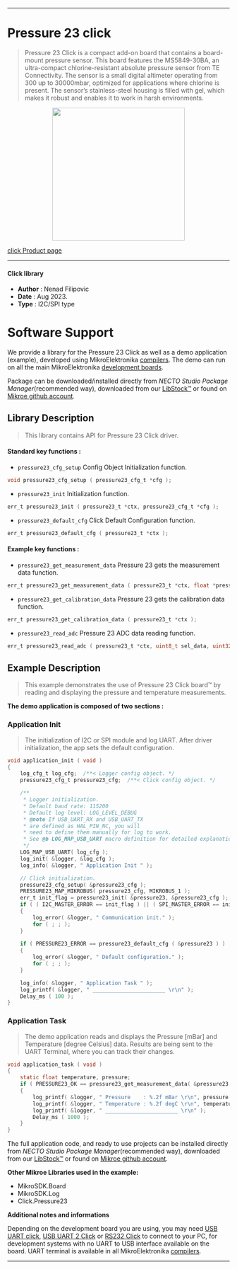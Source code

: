 
---
# Pressure 23 click

> Pressure 23 Click is a compact add-on board that contains a board-mount pressure sensor. This board features the MS5849-30BA, an ultra-compact chlorine-resistant absolute pressure sensor from TE Connectivity. The sensor is a small digital altimeter operating from 300 up to 30000mbar, optimized for applications where chlorine is present. The sensor’s stainless-steel housing is filled with gel, which makes it robust and enables it to work in harsh environments.

<p align="center">
  <img src="https://download.mikroe.com/images/click_for_ide/pressure23_click.png" height=300px>
</p>

[click Product page](https://www.mikroe.com/pressure-23-click)

---


#### Click library

- **Author**        : Nenad Filipovic
- **Date**          : Aug 2023.
- **Type**          : I2C/SPI type


# Software Support

We provide a library for the Pressure 23 Click
as well as a demo application (example), developed using MikroElektronika
[compilers](https://www.mikroe.com/necto-studio).
The demo can run on all the main MikroElektronika [development boards](https://www.mikroe.com/development-boards).

Package can be downloaded/installed directly from *NECTO Studio Package Manager*(recommended way), downloaded from our [LibStock&trade;](https://libstock.mikroe.com) or found on [Mikroe github account](https://github.com/MikroElektronika/mikrosdk_click_v2/tree/master/clicks).

## Library Description

> This library contains API for Pressure 23 Click driver.

#### Standard key functions :

- `pressure23_cfg_setup` Config Object Initialization function.
```c
void pressure23_cfg_setup ( pressure23_cfg_t *cfg );
```

- `pressure23_init` Initialization function.
```c
err_t pressure23_init ( pressure23_t *ctx, pressure23_cfg_t *cfg );
```

- `pressure23_default_cfg` Click Default Configuration function.
```c
err_t pressure23_default_cfg ( pressure23_t *ctx );
```

#### Example key functions :

- `pressure23_get_measurement_data` Pressure 23 gets the measurement data function.
```c
err_t pressure23_get_measurement_data ( pressure23_t *ctx, float *pressure, float *temperature );
```

- `pressure23_get_calibration_data` Pressure 23 gets the calibration data function.
```c
err_t pressure23_get_calibration_data ( pressure23_t *ctx );
```

- `pressure23_read_adc` Pressure 23 ADC data reading function.
```c
err_t pressure23_read_adc ( pressure23_t *ctx, uint8_t sel_data, uint32_t *adc_data );
```

## Example Description

> This example demonstrates the use of Pressure 23 Click board™ by reading and displaying
> the pressure and temperature measurements.

**The demo application is composed of two sections :**

### Application Init

> The initialization of I2C or SPI module and log UART.
> After driver initialization, the app sets the default configuration.

```c
void application_init ( void )
{
    log_cfg_t log_cfg;  /**< Logger config object. */
    pressure23_cfg_t pressure23_cfg;  /**< Click config object. */

    /** 
     * Logger initialization.
     * Default baud rate: 115200
     * Default log level: LOG_LEVEL_DEBUG
     * @note If USB_UART_RX and USB_UART_TX 
     * are defined as HAL_PIN_NC, you will 
     * need to define them manually for log to work. 
     * See @b LOG_MAP_USB_UART macro definition for detailed explanation.
     */
    LOG_MAP_USB_UART( log_cfg );
    log_init( &logger, &log_cfg );
    log_info( &logger, " Application Init " );

    // Click initialization.
    pressure23_cfg_setup( &pressure23_cfg );
    PRESSURE23_MAP_MIKROBUS( pressure23_cfg, MIKROBUS_1 );
    err_t init_flag = pressure23_init( &pressure23, &pressure23_cfg );
    if ( ( I2C_MASTER_ERROR == init_flag ) || ( SPI_MASTER_ERROR == init_flag ) )
    {
        log_error( &logger, " Communication init." );
        for ( ; ; );
    }
    
    if ( PRESSURE23_ERROR == pressure23_default_cfg ( &pressure23 ) )
    {
        log_error( &logger, " Default configuration." );
        for ( ; ; );
    }

    log_info( &logger, " Application Task " );
    log_printf( &logger, " _______________________ \r\n" );
    Delay_ms ( 100 );
}
```

### Application Task

> The demo application reads and displays the Pressure [mBar] 
> and Temperature [degree Celsius] data.
> Results are being sent to the UART Terminal, where you can track their changes.

```c
void application_task ( void )
{
    static float temperature, pressure;
    if ( PRESSURE23_OK == pressure23_get_measurement_data( &pressure23, &pressure, &temperature ) )
    {
        log_printf( &logger, " Pressure    : %.2f mBar \r\n", pressure );
        log_printf( &logger, " Temperature : %.2f degC \r\n", temperature );
        log_printf( &logger, " _______________________ \r\n" );
        Delay_ms ( 1000 );
    }
}
```

The full application code, and ready to use projects can be installed directly from *NECTO Studio Package Manager*(recommended way), downloaded from our [LibStock&trade;](https://libstock.mikroe.com) or found on [Mikroe github account](https://github.com/MikroElektronika/mikrosdk_click_v2/tree/master/clicks).

**Other Mikroe Libraries used in the example:**

- MikroSDK.Board
- MikroSDK.Log
- Click.Pressure23

**Additional notes and informations**

Depending on the development board you are using, you may need
[USB UART click](https://www.mikroe.com/usb-uart-click),
[USB UART 2 Click](https://www.mikroe.com/usb-uart-2-click) or
[RS232 Click](https://www.mikroe.com/rs232-click) to connect to your PC, for
development systems with no UART to USB interface available on the board. UART
terminal is available in all MikroElektronika
[compilers](https://shop.mikroe.com/compilers).

---
